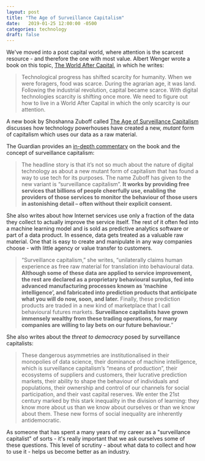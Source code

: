 ```yaml
---
layout: post
title: "The Age of Surveillance Capitalism"
date:   2019-01-25 12:00:00 -0500
categories: technology
draft: false
---
```


We've moved into a post capital world, where attention is the scarcest resource - and therefore the one with most value. Albert Wenger wrote a book on this topic, [The World After Capital](http://worldaftercapital.org), in which he writes:

> Technological progress has shifted scarcity for humanity. When we were foragers, food was scarce. During the agrarian age, it was land. Following the industrial revolution, capital became scarce. With digital technologies scarcity is shifting once more. We need to figure out how to live in a World After Capital in which the only scarcity is our attention.

A new book by Shoshanna Zuboff called [The Age of Surveillance Capitalism](https://amzn.to/2Te2wDi) discusses how technology powerhouses have created a new, _mutant_ form of capitalism which uses our data as a raw material.

The Guardian provides an [in-depth commentary](https://www.theguardian.com/technology/2019/jan/20/shoshana-zuboff-age-of-surveillance-capitalism-google-facebook) on the book and the concept of surveillance capitalism:

> The headline story is that it’s not so much about the nature of digital technology as about a new mutant form of capitalism that has found a way to use tech for its purposes. The name Zuboff has given to the new variant is “surveillance capitalism”. **It works by providing free services that billions of people cheerfully use, enabling the providers of those services to monitor the behaviour of those users in astonishing detail – often without their explicit consent.**

She also writes about how Internet services use only a fraction of the data they collect to actually improve the service itself. The rest of it often fed into a machine learning model and is sold as predictive analytics software or part of a data product. In essence, data gets treated as a valuable raw material. One that is easy to create and manipulate in any way companies choose - with little agency or value transfer to customers.

> “Surveillance capitalism,” she writes, “unilaterally claims human experience as free raw material for translation into behavioural data. **Although some of these data are applied to service improvement, the rest are declared as a proprietary behavioural surplus, fed into advanced manufacturing processes known as ‘machine intelligence’, and fabricated into prediction products that anticipate what you will do now, soon, and later.** Finally, these prediction products are traded in a new kind of marketplace that I call behavioural futures markets. **Surveillance capitalists have grown immensely wealthy from these trading operations, for many companies are willing to lay bets on our future behaviour.**”

She also writes about the _threat to democracy_ posed by surveillance capitalists:

> These dangerous asymmetries are institutionalised in their monopolies of data science, their dominance of machine intelligence, which is surveillance capitalism’s “means of production”, their ecosystems of suppliers and customers, their lucrative prediction markets, their ability to shape the behaviour of individuals and populations, their ownership and control of our channels for social participation, and their vast capital reserves. We enter the 21st century marked by this stark inequality in the division of learning: they know more about us than we know about ourselves or than we know about them. These new forms of social inequality are inherently antidemocratic.

As someone that has spent a many years of my career as a "surveillance capitalist" of sorts - it's really important that we ask ourselves some of these questions. This level of scrutiny - about what data to collect and how to use it - helps us become better as an industry.